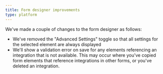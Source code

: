 ```yaml
---
title: Form designer improvements
type: platform
---
```


We've made a couple of changes to the form designer as follows:

* We've removed the "Advanced Settings" toggle so that all settings for the selected element are always displayed
* We'll show a validation error on save for any elements referencing an integration that is not available. This may occur where you've copied form elements that reference integrations in other forms, or you've deleted an integration.